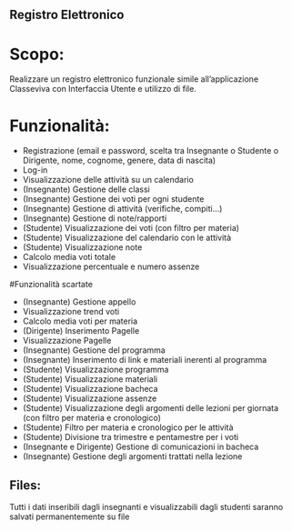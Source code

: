 ## Registro Elettronico
# Scopo:
Realizzare un registro elettronico funzionale simile all’applicazione Classeviva con Interfaccia Utente e utilizzo di file.

# Funzionalità:

- Registrazione (email e password, scelta tra Insegnante o Studente o Dirigente, nome, cognome, genere, data di nascita)
- Log-in
- Visualizzazione delle attività su un calendario
- (Insegnante) Gestione delle classi
- (Insegnante) Gestione dei voti per ogni studente
- (Insegnante) Gestione di attività (verifiche, compiti…)
- (Insegnante) Gestione di note/rapporti
- (Studente) Visualizzazione dei voti (con filtro per materia)
- (Studente) Visualizzazione del calendario con le attività 
- (Studente) Visualizzazione note
- Calcolo media voti totale
- Visualizzazione percentuale e numero assenze


#Funzionalità scartate

- (Insegnante) Gestione appello
- Visualizzazione trend voti
- Calcolo media voti per materia
- (Dirigente) Inserimento Pagelle
- Visualizzazione Pagelle
- (Insegnante) Gestione del programma
- (Insegnante) Inserimento di link e materiali inerenti al programma
- (Studente) Visualizzazione programma
- (Studente) Visualizzazione materiali
- (Studente) Visualizzazione bacheca
- (Studente) Visualizzazione assenze
- (Studente) Visualizzazione degli argomenti delle lezioni per giornata (con filtro per materia e cronologico)
- (Studente) Filtro per materia e cronologico per le attività
- (Studente) Divisione tra trimestre e pentamestre per i voti
- (Insegnante e Dirigente) Gestione di comunicazioni in bacheca
- (Insegnante) Gestione degli argomenti trattati nella lezione

## Files:
Tutti i dati inseribili dagli insegnanti e visualizzabili dagli studenti saranno salvati permanentemente su file
